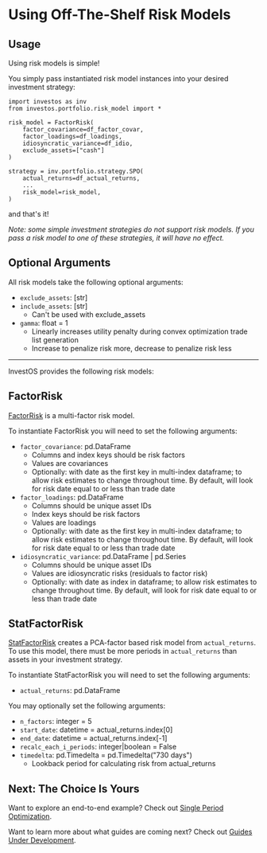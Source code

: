 <h1>Using Off-The-Shelf Risk Models</h1>

## Usage

Using risk models is simple!

You simply pass instantiated risk model instances into your desired investment strategy:

```
import investos as inv
from investos.portfolio.risk_model import *

risk_model = FactorRisk(
    factor_covariance=df_factor_covar,
    factor_loadings=df_loadings,
    idiosyncratic_variance=df_idio,
    exclude_assets=["cash"]
)

strategy = inv.portfolio.strategy.SPO(
    actual_returns=df_actual_returns,
    ...
    risk_model=risk_model,
)
```

and that's it!

_Note: some simple investment strategies do not support risk models. If you pass a risk model to one of these strategies, it will have no effect._

## Optional Arguments

All risk models take the following optional arguments:

-   `exclude_assets`: [str]
-   `include_assets`: [str]
    -   Can't be used with exclude_assets
-   `gamma`: float = 1
    -   Linearly increases utility penalty during convex optimization trade list generation
    -   Increase to penalize risk more, decrease to penalize risk less

---

InvestOS provides the following risk models:

## FactorRisk

[FactorRisk](https://github.com/ForecastOS/investos/tree/v0.3.10/investos/portfolio/risk_model/factor_risk.py) is a multi-factor risk model.

To instantiate FactorRisk you will need to set the following arguments:

-   `factor_covariance`: pd.DataFrame
    -   Columns and index keys should be risk factors
    -   Values are covariances
    -   Optionally: with date as the first key in multi-index dataframe; to allow risk estimates to change throughout time. By default, will look for risk date equal to or less than trade date
-   `factor_loadings`: pd.DataFrame
    -   Columns should be unique asset IDs
    -   Index keys should be risk factors
    -   Values are loadings
    -   Optionally: with date as the first key in multi-index dataframe; to allow risk estimates to change throughout time. By default, will look for risk date equal to or less than trade date
-   `idiosyncratic_variance`: pd.DataFrame | pd.Series
    -   Columns should be unique asset IDs
    -   Values are idiosyncratic risks (residuals to factor risk)
    -   Optionally: with date as index in dataframe; to allow risk estimates to change throughout time. By default, will look for risk date equal to or less than trade date

## StatFactorRisk

[StatFactorRisk](https://github.com/ForecastOS/investos/tree/v0.3.10/investos/portfolio/risk_model/stat_factor_risk.py) creates a PCA-factor based risk model from `actual_returns`. To use this model, there must be more periods in `actual_returns` than assets in your investment strategy.

To instantiate StatFactorRisk you will need to set the following arguments:

-   `actual_returns`: pd.DataFrame

You may optionally set the following arguments:

-   `n_factors`: integer = 5
-   `start_date`: datetime = actual_returns.index[0]
-   `end_date`: datetime = actual_returns.index[-1]
-   `recalc_each_i_periods`: integer|boolean = False
-   `timedelta`: pd.Timedelta = pd.Timedelta("730 days")
    -   Lookback period for calculating risk from actual_returns

## Next: The Choice Is Yours

Want to explore an end-to-end example? Check out [Single Period Optimization](/guides/simple_examples/spo).

Want to learn more about what guides are coming next? Check out [Guides Under Development](/guides/coming_soon/guides_under_development).
